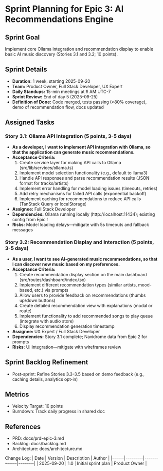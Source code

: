 # Sprint Planning for Epic 3: AI Recommendations Engine

## Sprint Goal
Implement core Ollama integration and recommendation display to enable basic AI music discovery (Stories 3.1 and 3.2; 10 points).

## Sprint Details
- **Duration:** 1 week, starting 2025-09-20
- **Team:** Product Owner, Full Stack Developer, UX Expert
- **Daily Standups:** 15-min meetings at 9 AM UTC-7
- **Sprint Review:** End of day 5 (2025-09-25)
- **Definition of Done:** Code merged, tests passing (>80% coverage), demo of recommendation flow, docs updated

## Assigned Tasks

### Story 3.1: Ollama API Integration (5 points, 3-5 days)
- **As a developer, I want to implement API integration with Ollama, so that the application can generate music recommendations.**
- **Acceptance Criteria:**
  1. Create service layer for making API calls to Ollama (src/lib/services/ollama.ts)
  2. Implement model selection functionality (e.g., default to llama3)
  3. Handle API responses and parse recommendation results (JSON format for tracks/artists)
  4. Implement error handling for model loading issues (timeouts, retries)
  5. Add retry mechanisms for failed API calls (exponential backoff)
  6. Implement caching for recommendations to reduce API calls (TanStack Query or localStorage)
- **Assignee:** Full Stack Developer
- **Dependencies:** Ollama running locally (http://localhost:11434); existing config from Epic 1
- **Risks:** Model loading delays—mitigate with 5s timeouts and fallback messages

### Story 3.2: Recommendation Display and Interaction (5 points, 3-5 days)
- **As a user, I want to see AI-generated music recommendations, so that I can discover new music based on my preferences.**
- **Acceptance Criteria:**
  1. Create recommendation display section on the main dashboard (src/routes/dashboard/index.tsx)
  2. Implement different recommendation types (similar artists, mood-based, etc.) via prompts
  3. Allow users to provide feedback on recommendations (thumbs up/down buttons)
  4. Create detailed recommendation view with explanations (modal or route)
  5. Implement functionality to add recommended songs to play queue (integrate with audio store)
  6. Display recommendation generation timestamp
- **Assignee:** UX Expert / Full Stack Developer
- **Dependencies:** Story 3.1 complete; Navidrome data from Epic 2 for prompts
- **Risks:** UI integration—mitigate with wireframes review

## Sprint Backlog Refinement
- Post-sprint: Refine Stories 3.3-3.5 based on demo feedback (e.g., caching details, analytics opt-in)

## Metrics
- Velocity Target: 10 points
- Burndown: Track daily progress in shared doc

## References
- PRD: docs/prd-epic-3.md
- Backlog: docs/backlog.md
- Architecture: docs/architecture.md

Change Log:
| Date | Version | Description | Author |
|------|---------|-------------|--------|
| 2025-09-20 | 1.0 | Initial sprint plan | Product Owner |